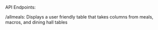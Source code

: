 API Endpoints:

/allmeals:
Displays a user friendly table that takes columns from meals, macros, and dining hall tables
